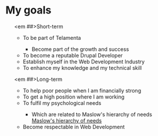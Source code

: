# My goals
<ul>

  <em ##>Short-term</em>
    <ul>
      <li>To be part of Telamenta </li>
        <ul>
            <li>Become part of the growth and success </li>
        </ul>
      <li> To become a reputable Drupal Developer</li>
      <li>Establish myself in the Web Development Industry</li>
      <li>To enhance my knowledge and my technical skill</li>
    </ul>

   <em ##>Long-term</em>
    <ul>
      <li>To help poor people when I am financially strong</li>
      <li>To get a high position where I am working</li>
      <li>To fulfil my psychological needs</li>
        <ul>
          <li>Which are related to Maslow's hierarchy of needs</li>
          <a href="http://simplypsychology.org/maslow.html">Maslow's hierarchy of needs</a>
        </ul>
      <li>Become respectable in Web Development</li>
    </ul>
</ul>
